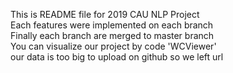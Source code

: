 This is README file for 2019 CAU NLP Project <br>
Each features were implemented on each branch <br>
Finally each branch are merged to master branch <br>
You can visualize our project by code 'WCViewer' <br>
our data is too big to upload on github so we left url 

